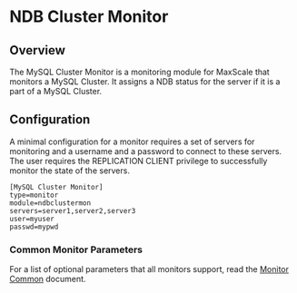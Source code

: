 # NDB Cluster Monitor

## Overview

The MySQL Cluster Monitor is a monitoring module for MaxScale that monitors a MySQL Cluster. It assigns a NDB status for the server if it is a part of a MySQL Cluster.

## Configuration

A minimal configuration for a monitor requires a set of servers for monitoring and a username and a password to connect to these servers. The user requires the REPLICATION CLIENT privilege to successfully monitor the state of the servers.

```
[MySQL Cluster Monitor]
type=monitor
module=ndbclustermon
servers=server1,server2,server3
user=myuser
passwd=mypwd

```

### Common Monitor Parameters

For a list of optional parameters that all monitors support, read the [Monitor Common](Monitor-Common.md) document.
